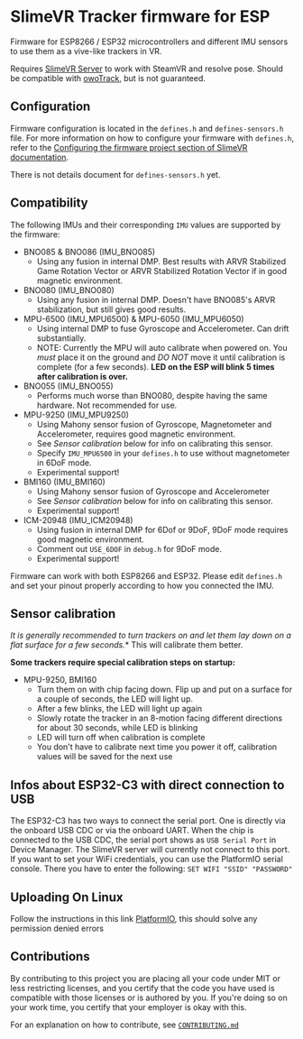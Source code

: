 # SlimeVR Tracker firmware for ESP

Firmware for ESP8266 / ESP32 microcontrollers and different IMU sensors to use them as a vive-like trackers in VR.

Requires [SlimeVR Server](https://github.com/SlimeVR/SlimeVR-Server) to work with SteamVR and resolve pose. Should be compatible with [owoTrack](https://github.com/abb128/owo-track-driver), but is not guaranteed.

## Configuration

Firmware configuration is located in the `defines.h` and `defines-sensors.h` file. For more information on how to configure your firmware with `defines.h`, refer to the [Configuring the firmware project section of SlimeVR documentation](https://docs.slimevr.dev/firmware/configuring-project.html).

There is not details document for `defines-sensors.h` yet.

## Compatibility

The following IMUs and their corresponding `IMU` values are supported by the firmware:
* BNO085 & BNO086 (IMU_BNO085)
  * Using any fusion in internal DMP. Best results with ARVR Stabilized Game Rotation Vector or ARVR Stabilized Rotation Vector if in good magnetic environment.
* BNO080 (IMU_BNO080)
  * Using any fusion in internal DMP. Doesn't have BNO085's ARVR stabilization, but still gives good results.
* MPU-6500 (IMU_MPU6500) & MPU-6050 (IMU_MPU6050)
  * Using internal DMP to fuse Gyroscope and Accelerometer. Can drift substantially.
  * NOTE: Currently the MPU will auto calibrate when powered on. You *must* place it on the ground and *DO NOT* move it until calibration is complete (for a few seconds). **LED on the ESP will blink 5 times after calibration is over.**
* BNO055 (IMU_BNO055)
  * Performs much worse than BNO080, despite having the same hardware. Not recommended for use.
* MPU-9250 (IMU_MPU9250)
  * Using Mahony sensor fusion of Gyroscope, Magnetometer and Accelerometer, requires good magnetic environment.
  * See *Sensor calibration* below for info on calibrating this sensor.
  * Specify `IMU_MPU6500` in your `defines.h` to use without magnetometer in 6DoF mode.
  * Experimental support!
* BMI160 (IMU_BMI160)
  * Using Mahony sensor fusion of Gyroscope and Accelerometer
  * See *Sensor calibration* below for info on calibrating this sensor.
  * Experimental support!
* ICM-20948 (IMU_ICM20948)
  * Using fusion in internal DMP for 6Dof or 9DoF, 9DoF mode requires good magnetic environment.
  * Comment out `USE_6DOF` in `debug.h` for 9DoF mode.
  * Experimental support!

Firmware can work with both ESP8266 and ESP32. Please edit `defines.h` and set your pinout properly according to how you connected the IMU.

## Sensor calibration

*It is generally recommended to turn trackers on and let them lay down on a flat surface for a few seconds.** This will calibrate them better.

**Some trackers require special calibration steps on startup:**
* MPU-9250, BMI160
  * Turn them on with chip facing down. Flip up and put on a surface for a couple of seconds, the LED will light up.
  * After a few blinks, the LED will light up again
  * Slowly rotate the tracker in an 8-motion facing different directions for about 30 seconds, while LED is blinking
  * LED will turn off when calibration is complete
  * You don't have to calibrate next time you power it off, calibration values will be saved for the next use

## Infos about ESP32-C3 with direct connection to USB

The ESP32-C3 has two ways to connect the serial port. One is directly via the onboard USB CDC or via the onboard UART.
When the chip is connected to the USB CDC, the serial port shows as `USB Serial Port` in Device Manager. The SlimeVR server will currently not connect to this port.
If you want to set your WiFi credentials, you can use the PlatformIO serial console.
There you have to enter the following: `SET WIFI "SSID" "PASSWORD"`

## Uploading On Linux

Follow the instructions in this link [PlatformIO](https://docs.platformio.org/en/latest//faq.html#platformio-udev-rules), this should solve any permission denied errors

## Contributions

By contributing to this project you are placing all your code under MIT or less restricting licenses, and you certify that the code you have used is compatible with those licenses or is authored by you. If you're doing so on your work time, you certify that your employer is okay with this.

For an explanation on how to contribute, see [`CONTRIBUTING.md`](CONTRIBUTING.md)
